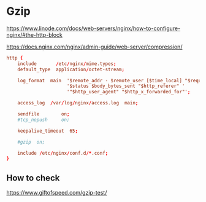 # Gzip

https://www.linode.com/docs/web-servers/nginx/how-to-configure-nginx/#the-http-block

https://docs.nginx.com/nginx/admin-guide/web-server/compression/

```/etc/nginx/nginx.conf
http {
    include       /etc/nginx/mime.types;
    default_type  application/octet-stream;

    log_format  main  '$remote_addr - $remote_user [$time_local] "$request" '
                      '$status $body_bytes_sent "$http_referer" '
                      '"$http_user_agent" "$http_x_forwarded_for"';

    access_log  /var/log/nginx/access.log  main;

    sendfile        on;
    #tcp_nopush     on;

    keepalive_timeout  65;

    #gzip  on;

    include /etc/nginx/conf.d/*.conf;
}
```

## How to check

https://www.giftofspeed.com/gzip-test/
